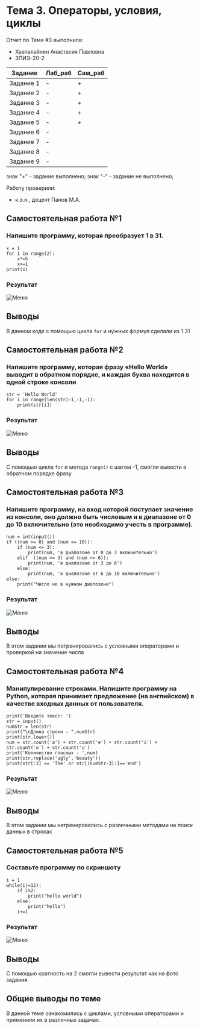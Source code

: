 # Тема 3. Операторы, условия, циклы
Отчет по Теме #3 выполнила:
- Хаапалайнен Анастасия Павловна
- ЗПИЭ-20-2

| Задание | Лаб_раб | Сам_раб |
| ------ | ------ | ------ |
| Задание 1 | - | + |
| Задание 2 | - | + |
| Задание 3 | - | + |
| Задание 4 | - | + |
| Задание 5 | - | + |
| Задание 6 | - |
| Задание 7 | - |
| Задание 8 | - |
| Задание 9 | - |

знак "+" - задание выполнено; знак "-" - задание не выполнено;

Работу проверили:
- к.э.н., доцент Панов М.А.

## Самостоятельная работа №1
### Напишите программу, которая преобразует 1 в 31.

```
x = 1
for i in range(2):
    x*=5
    x+=1
print(x)
```

### Результат
![Меню](https://github.com/Khaapalaynen/PI/blob/Tema_3/pic/Lab3_1.png)

## Выводы
В данном коде с помощью цикла `for` и нужных формул сделали из 1 31
  
## Самостоятельная работа №2
### Напишите программу, которая фразу «Hello World» выводит в обратном порядке, и каждая буква находится в одной строке консоли

```
str = 'Hello World'
for i in range(len(str)-1,-1,-1):
    print(str[i])
```

### Результат
![Меню](https://github.com/Khaapalaynen/PI/blob/Tema_3/pic/Lab3_2.png)

## Выводы
C помощью цикла `for` и метода `range()` с шагом -1, смогли вывести в обратном порядке фразу

## Самостоятельная работа №3
### Напишите программу, на вход которой поступает значение из консоли, оно должно быть числовым и в диапазоне от 0 до 10 включительно (это необходимо учесть в программе).

```
num = int(input())
if ((num >= 0) and (num <= 10)):
    if (num <= 3):
        print(num, 'в диапозоне от 0 до 3 включительно')
    elif  ((num >= 3) and (num <= 6)):
        print(num, 'в диапозоне от 3 до 6')
    else:
        print(num, 'в диапозоне от 6 до 10 включительно')
else:
    print("Число не в нужном диапозоне")
```

### Результат
![Меню](https://github.com/Khaapalaynen/PI/blob/Tema_3/pic/Lab3_3.png)

## Выводы
В этом задании мы потренировались с условными операторами и проверкой на значение числа

## Самостоятельная работа №4
### Манипулирование строками. Напишите программу на Python, которая принимает предложение (на английском) в качестве входных данных от пользователя.

```
print('Введите текст: ')
str = input()
numStr = len(str)
print("\nДлина строки - ",numStr)
print(str.lower())
num = str.count('a') + str.count('e') + str.count('i') + str.count('o') + str.count('u')
print('Количество гласных - ',num)
print(str.replace('ugly','beauty'))
print(str[:3] == 'The' or str[(numStr-3):]=='end')
```

### Результат
![Меню](https://github.com/Khaapalaynen/PI/blob/Tema_3/pic/Lab3_4.png)

## Выводы
В этом задании мы натренировались с различными методами на поиск данных в строках

## Самостоятельная работа №5
### Составьте программу по скриншоту

```
i = 1
while(i!=12):
    if i%2:
        print("hello world")
    else:
        print("hello")
    i+=1
```

### Результат
![Меню](https://github.com/Khaapalaynen/PI/blob/Tema_3/pic/Lab3_5.png)

## Выводы
С помощью кратность на 2 смогли вывести результат как на фото задания.

## Общие выводы по теме
В данной теме ознакомились с циклами, условными операторами и применили их в различных задачах.
